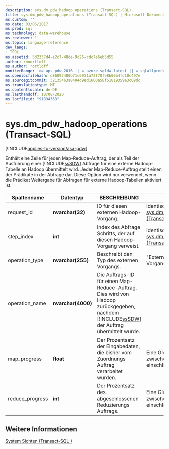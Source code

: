 ```yaml
---
description: sys.dm_pdw_hadoop_operations (Transact-SQL)
title: sys.dm_pdw_hadoop_operations (Transact-SQL) | Microsoft-Dokumentation
ms.custom: ''
ms.date: 03/06/2017
ms.prod: sql
ms.technology: data-warehouse
ms.reviewer: ''
ms.topic: language-reference
dev_langs:
- TSQL
ms.assetid: 5d2337d4-e2c7-48de-9c26-cdc7e6eb5d55
author: ronortloff
ms.author: rortloff
monikerRange: '>= aps-pdw-2016 || = azure-sqldw-latest || = sqlallproducts-allversions'
ms.openlocfilehash: d86092480b71c6971a72f70fe8b00b4fd10c497e
ms.sourcegitcommit: 32135463a8494d9ed1600a58f51819359e3c09dc
ms.translationtype: MT
ms.contentlocale: de-DE
ms.lasthandoff: 10/08/2020
ms.locfileid: "91834363"
---
```

# <a name="sysdm_pdw_hadoop_operations-transact-sql"></a>sys.dm_pdw_hadoop_operations (Transact-SQL)
[!INCLUDE[applies-to-version/asa-pdw](../../includes/applies-to-version/asa-pdw.md)]

  Enthält eine Zeile für jeden Map-Reduce-Auftrag, der als Teil der Ausführung einer [!INCLUDE[ssSDW](../../includes/sssdw-md.md)] Abfrage für eine externe Hadoop-Tabelle an Hadoop übermittelt wird. Jeder Map-Reduce-Auftrag stellt einen der Prädikate in der Abfrage dar. Diese Option wird nur verwendet, wenn die Prädikat Weitergabe für Abfragen für externe Hadoop-Tabellen aktiviert ist.  
  
|Spaltenname|Datentyp|BESCHREIBUNG|Range|  
|-----------------|---------------|-----------------|-----------|  
|request_id|**nvarchar(32)**|ID für diesen externen Hadoop-Vorgang.|Identisch mit der ID in [sys.dm_pdw_exec_requests &#40;Transact-SQL-&#41;](../../relational-databases/system-dynamic-management-views/sys-dm-pdw-exec-requests-transact-sql.md).|  
|step_index|**int**|Index des Abfrage Schritts, der auf diesen Hadoop-Vorgang verweist.|Identisch mit step_index in [sys.dm_pdw_request_steps &#40;Transact-SQL-&#41;](../../relational-databases/system-dynamic-management-views/sys-dm-pdw-request-steps-transact-sql.md).|  
|operation_type|**nvarchar(255)**|Beschreibt den Typ des externen Vorgangs.|"Externer Hadoop-Vorgang"|  
|operation_name|**nvarchar(4000)**|Die Auftrags-ID für einen Map-Reduce-Auftrag. Dies wird von Hadoop zurückgegeben, nachdem [!INCLUDE[ssSDW](../../includes/sssdw-md.md)] der Auftrag übermittelt wurde.||  
|map_progress|**float**|Der Prozentsatz der Eingabedaten, die bisher vom Zuordnungs Auftrag verarbeitet wurden.|Eine Gleit Komma Zahl zwischen und einschließlich, 0 und 100.|  
|reduce_progress|**int**|Der Prozentsatz des abgeschlossenen Reduzierungs Auftrags.|Eine Gleit Komma Zahl zwischen und einschließlich, 0 und 100.|  
  
## <a name="see-also"></a>Weitere Informationen  
 [System Sichten &#40;Transact-SQL-&#41;](../../t-sql/language-reference.md)  
  
